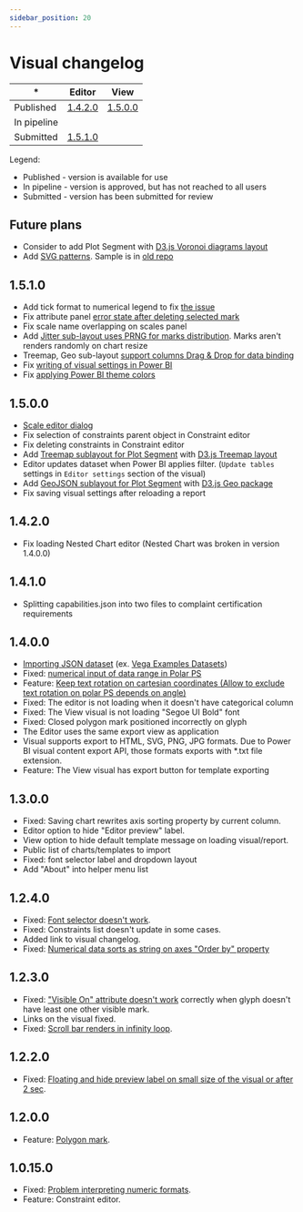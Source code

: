 ```yaml
---
sidebar_position: 20
---
```


# Visual changelog

|*|Editor|View|
|-|-|-|
|Published|[1.4.2.0](#1420)|[1.5.0.0](#1500)|
|In pipeline|||
|Submitted|[1.5.1.0](#1510)||

Legend:

* Published - version is available for use
* In pipeline - version is approved, but has not reached to all users
* Submitted - version has been submitted for review

## Future plans

* Consider to add Plot Segment with [D3.js Voronoi diagrams layout](https://d3js.org/d3-delaunay/voronoi)
* Add [SVG patterns](https://developer.mozilla.org/docs/Web/SVG/Tutorial/Patterns). Sample is in [old repo](https://github.com/microsoft/charticulator/pull/1044)

## 1.5.1.0

* Add tick format to numerical legend to fix [the issue](https://github.com/zBritva/charticulator-visual-community/issues/41)
* Fix attribute panel [error state after deleting selected mark](https://github.com/zBritva/charticulator/issues/30)
* Fix scale name overlapping on scales panel
* Add [Jitter sub-layout uses PRNG for marks distribution](https://github.com/zBritva/charticulator/pull/73). Marks aren't renders randomly on chart resize
* Treemap, Geo sub-layout [support columns Drag & Drop for data binding](https://github.com/zBritva/charticulator/pull/74)
* Fix [writing of visual settings in Power BI](https://github.com/zBritva/charticulator-visual-community/issues/40)
* Fix [applying Power BI theme colors](https://github.com/zBritva/charticulator-visual-community/pull/45)

## 1.5.0.0

* [Scale editor dialog](https://github.com/zBritva/charticulator/pull/66)
* Fix selection of constraints parent object in Constraint editor
* Fix deleting constraints in Constraint editor
* Add [Treemap sublayout for Plot Segment](https://github.com/zBritva/charticulator/pull/67) with [D3.js Treemap layout](https://d3js.org/d3-hierarchy/treemap)
* Editor updates dataset when Power BI applies filter. (`Update tables` settings in `Editor settings` section of the visual)
* Add [GeoJSON sublayout for Plot Segment](https://github.com/zBritva/charticulator/pull/69) with [D3.js Geo package](https://d3js.org/d3-geo)
* Fix saving visual settings after reloading a report

## 1.4.2.0

* Fix loading Nested Chart editor (Nested Chart was broken in version 1.4.0.0)

## 1.4.1.0

* Splitting capabilities.json into two files to complaint certification requirements

## 1.4.0.0

* [Importing JSON dataset](https://github.com/zBritva/charticulator/pull/62) (ex. [Vega Examples Datasets](https://github.com/vega/vega/tree/main/docs/data))
* Fixed: [numerical input of data range in Polar PS](https://github.com/zBritva/charticulator/pull/63)
* Feature: [Keep text rotation on cartesian coordinates (Allow to exclude text rotation on polar PS depends on angle)](https://github.com/zBritva/charticulator/pull/64)
* Fixed: The editor is not loading when it doesn't have categorical column
* Fixed: The View visual is not loading "Segoe UI Bold" font
* Fixed: Closed polygon mark positioned incorrectly on glyph
* The Editor uses the same export view as application
* Visual supports export to HTML, SVG, PNG, JPG formats. Due to Power BI visual content export API, those formats exports with *.txt file extension.
* Feature: The View visual has export button for template exporting

## 1.3.0.0

* Fixed: Saving chart rewrites axis sorting property by current column.
* Editor option to hide "Editor preview" label.
* View option to hide default template message on loading visual/report.
* Public list of charts/templates to import
* Fixed: font selector label and dropdown layout
* Add "About" into helper menu list

## 1.2.4.0

* Fixed: [Font selector doesn't work](https://github.com/zBritva/charticulator-visual-community/discussions/30).
* Fixed: Constraints list doesn't update in some cases.
* Added link to visual changelog.
* Fixed: [Numerical data sorts as string on axes "Order by" property](https://github.com/zBritva/charticulator-visual-community/issues/32)

## 1.2.3.0

* Fixed: ["Visible On" attribute doesn't work](https://github.com/zBritva/charticulator-visual-community/issues/27) correctly when glyph doesn't have least one other visible mark.
* Links on the visual fixed.
* Fixed: [Scroll bar renders in infinity loop](https://github.com/zBritva/charticulator-visual-community/issues/24).

## 1.2.2.0

* Fixed: [Floating and hide preview label on small size of the visual or after 2 sec](https://github.com/zBritva/charticulator-visual-community/issues/25).

## 1.2.0.0

* Feature: [Polygon mark](https://ilfat-galiev.im/polygon-mark).

## 1.0.15.0

* Fixed: [Problem interpreting numeric formats](https://github.com/zBritva/charticulator-visual-community/issues/22).
* Feature: Constraint editor.
